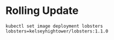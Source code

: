 # Rolling Update

```
kubectl set image deployment lobsters lobsters=kelseyhightower/lobsters:1.1.0
```
